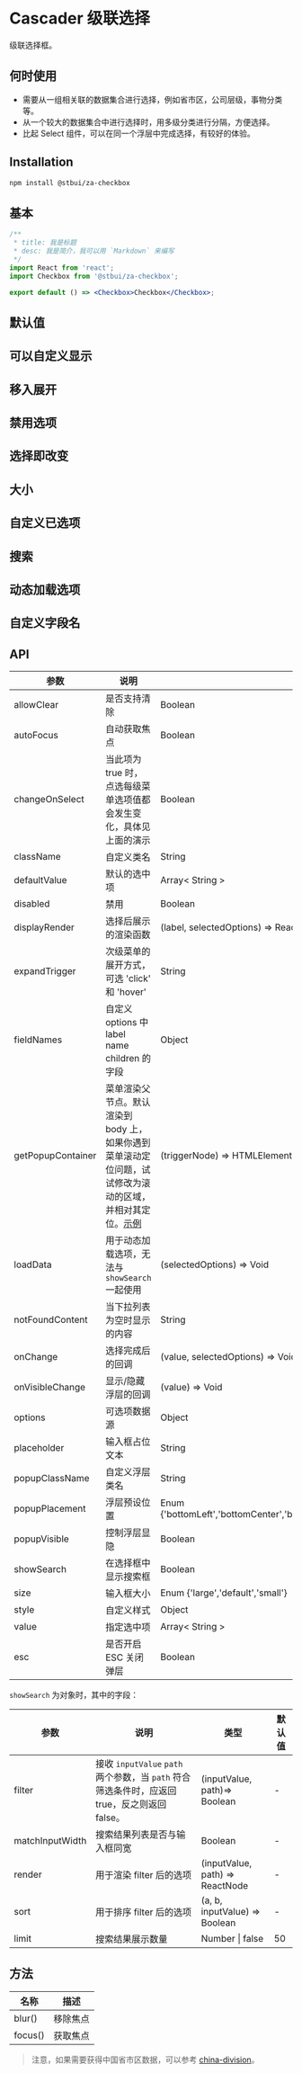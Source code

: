 # Cascader 级联选择

级联选择框。

## 何时使用

-   需要从一组相关联的数据集合进行选择，例如省市区，公司层级，事物分类等。
-   从一个较大的数据集合中进行选择时，用多级分类进行分隔，方便选择。
-   比起 Select 组件，可以在同一个浮层中完成选择，有较好的体验。

## Installation

```sh
npm install @stbui/za-checkbox
```

## 基本

```jsx
/**
 * title: 我是标题
 * desc: 我是简介，我可以用 `Markdown` 来编写
 */
import React from 'react';
import Checkbox from '@stbui/za-checkbox';

export default () => <Checkbox>Checkbox</Checkbox>;
```

## 默认值

## 可以自定义显示

## 移入展开

## 禁用选项

## 选择即改变

## 大小

## 自定义已选项

## 搜索

## 动态加载选项

## 自定义字段名

## API

| 参数              | 说明                                                                                                                                                          | 类型                                                                              | 默认值                                                   |
| ----------------- | ------------------------------------------------------------------------------------------------------------------------------------------------------------- | --------------------------------------------------------------------------------- | -------------------------------------------------------- |
| allowClear        | 是否支持清除                                                                                                                                                  | Boolean                                                                           | true                                                     |
| autoFocus         | 自动获取焦点                                                                                                                                                  | Boolean                                                                           | false                                                    |
| changeOnSelect    | 当此项为 true 时，点选每级菜单选项值都会发生变化，具体见上面的演示                                                                                            | Boolean                                                                           | false                                                    |
| className         | 自定义类名                                                                                                                                                    | String                                                                            | -                                                        |
| defaultValue      | 默认的选中项                                                                                                                                                  | Array< String >                                                                   | \[]                                                      |
| disabled          | 禁用                                                                                                                                                          | Boolean                                                                           | false                                                    |
| displayRender     | 选择后展示的渲染函数                                                                                                                                          | (label, selectedOptions) => ReactNode                                             | label => label.join(' / ')                               |
| expandTrigger     | 次级菜单的展开方式，可选 'click' 和 'hover'                                                                                                                   | String                                                                            | 'click'                                                  |
| fieldNames        | 自定义 options 中 label name children 的字段                                                                                                                  | Object                                                                            | { label: 'label', value: 'value', children: 'children' } |
| getPopupContainer | 菜单渲染父节点。默认渲染到 body 上，如果你遇到菜单滚动定位问题，试试修改为滚动的区域，并相对其定位。[示例](https://codepen.io/afc163/pen/zEjNOy?editors=0010) | (triggerNode) => HTMLElement                                                      | () => document.body                                      |
| loadData          | 用于动态加载选项，无法与 `showSearch` 一起使用                                                                                                                | (selectedOptions) => Void                                                         | -                                                        |
| notFoundContent   | 当下拉列表为空时显示的内容                                                                                                                                    | String                                                                            | '无匹配结果'                                             |
| onChange          | 选择完成后的回调                                                                                                                                              | (value, selectedOptions) => Void                                                  | -                                                        |
| onVisibleChange   | 显示/隐藏浮层的回调                                                                                                                                           | (value) => Void                                                                   | -                                                        |
| options           | 可选项数据源                                                                                                                                                  | Object                                                                            | -                                                        |
| placeholder       | 输入框占位文本                                                                                                                                                | String                                                                            | '请选择'                                                 |
| popupClassName    | 自定义浮层类名                                                                                                                                                | String                                                                            | -                                                        |
| popupPlacement    | 浮层预设位置                                                                                                                                                  | Enum {'bottomLeft','bottomCenter','bottomRight','topLeft','topCenter','topRight'} | 'bottomLeft'                                             |
| popupVisible      | 控制浮层显隐                                                                                                                                                  | Boolean                                                                           | -                                                        |
| showSearch        | 在选择框中显示搜索框                                                                                                                                          | Boolean                                                                           | false                                                    |
| size              | 输入框大小                                                                                                                                                    | Enum {'large','default','small'}                                                  | 'default'                                                |
| style             | 自定义样式                                                                                                                                                    | Object                                                                            | -                                                        |
| value             | 指定选中项                                                                                                                                                    | Array< String >                                                                   | -                                                        |
| esc               | 是否开启 ESC 关闭弹层                                                                                                                                         | Boolean                                                                           | true                                                     |

`showSearch` 为对象时，其中的字段：

| 参数            | 说明                                                                                         | 类型                            | 默认值 |
| --------------- | -------------------------------------------------------------------------------------------- | ------------------------------- | ------ |
| filter          | 接收 `inputValue` `path` 两个参数，当 `path` 符合筛选条件时，应返回 true，反之则返回 false。 | (inputValue, path)=> Boolean    | -      |
| matchInputWidth | 搜索结果列表是否与输入框同宽                                                                 | Boolean                         | -      |
| render          | 用于渲染 filter 后的选项                                                                     | (inputValue, path) => ReactNode | -      |
| sort            | 用于排序 filter 后的选项                                                                     | (a, b, inputValue) => Boolean   | -      |
| limit           | 搜索结果展示数量                                                                             | Number \| false                 | 50     |

## 方法

| 名称    | 描述     |
| ------- | -------- |
| blur()  | 移除焦点 |
| focus() | 获取焦点 |

> 注意，如果需要获得中国省市区数据，可以参考 [china-division](https://gist.github.com/afc163/7582f35654fd03d5be7009444345ea17)。
